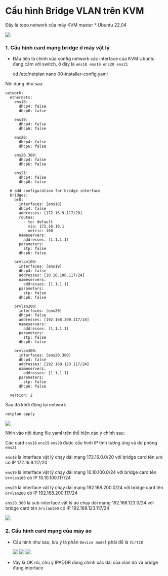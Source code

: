 # Cấu hình Bridge VLAN trên KVM

Đây là topo network của máy KVM master * Ubuntu 22.04

  <img src="kvmimages/Screenshot_15.png">

### 1. Cấu hình card mạng bridge ở máy vật lý

- Đầu tiên là chỉnh sửa config network các interface của KVM Ubuntu đang cắm với switch, ở đây là ```ens18 ens19 ens20 ens21```

    cd /etc/netplan
    nano  00-installer-config.yaml

Nội dung như sau:

    network:
      ethernets:
        ens18:
          dhcp4: false
          dhcp6: false

        ens19:
          dhcp4: false
          dhcp6: false

        ens20:
          dhcp4: false
          dhcp6: false

        ens20.300:
          dhcp4: false
          dhcp6: false

        ens21:
          dhcp4: false
          dhcp6: false

      # add configuration for bridge interface
      bridges:
        br0:
          interfaces: [ens18]
          dhcp4: false
          addresses: [172.16.9.117/20]
          routes:
            - to: default
              via: 172.16.10.1
              metric: 100
          nameservers:
            addresses: [1.1.1.1]
          parameters:
            stp: false
          dhcp6: false

        brvlan100:
          interfaces: [ens19]
          dhcp4: false
          addresses: [10.10.100.117/24]
          nameservers:
            addresses: [1.1.1.1]
          parameters:
            stp: false
          dhcp6: false

        brvlan200:
          interfaces: [ens20]
          dhcp4: false
          addresses: [192.168.200.117/24]
          nameservers:
            addresses: [1.1.1.1]
          parameters:
            stp: false
          dhcp6: false

        brvlan300:
          interfaces: [ens20.300]
          dhcp4: false
          addresses: [192.168.123.117/24]
          nameservers:
            addresses: [1.1.1.1]
          parameters:
            stp: false
          dhcp6: false

      version: 2

Sau đó khởi động lại network

    netplan apply

  <img src="kvmimages/Screenshot_20.png">

Nhìn vào nội dung file yaml trên thể hiện các ý chính sau:

Các card ``ens18`` ``ens19`` ``ens20`` được cấu hình IP tĩnh tương ứng và dự phòng ``ens21``

``ens18`` là interface vật lý chạy dải mạng 172.16.0.0/20 với bridge card tên ``br0`` có IP 172.16.9.117/20

``ens19`` là interface vật lý chạy dải mạng 10.10.100.0/24 với bridge card tên ``brvlan100`` có IP 10.10.100.117/24

``ens20`` là interface vật lý chạy dải mạng 192.168.200.0/24 với bridge card tên ``brvlan200`` có IP 192.168.200.117/24

``ens20.300`` là sub-interface vật lý ảo chạy dải mạng 192.168.123.0/24 với bridge card tên ``brvlan300`` có IP 192.168.123.117/24

  <img src="kvmimages/Screenshot_16.png">


### 2. Cấu hình card mạng của máy ảo

- Cấu hình như sau, lưu ý là phần ```Device model``` phải để là ```VirtIO```

  <img src="kvmimages/Screenshot_17.png">

  <img src="kvmimages/Screenshot_18.png">

  <img src="kvmimages/Screenshot_19.png">

- Vậy là OK rồi, chú ý IPADDR dùng chính xác dải của vlan đó và bridge đúng interface